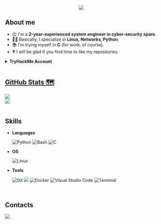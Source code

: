<div align="center">
    <img src="https://capsule-render.vercel.app/api?type=shark&color=66FF66&height=300&section=header&text=Hi,%20I'm%20Organ13at0r&animation=fadeIn&textSize=200)">
</div>

## About me
- 😉 I'm a **2-year-experienced system engineer in cyber-security spare**.
- 👨‍💻 Basically, I specialize in **Linux, Networks, Python**.
- 📚 I'm trying myself in **C** (for work, of course).
- 💗 I will be glad if you find time to like my repositories.

<details>
    <summary><b>TryHackMe Account</b></summary><br>
    <p>
        <h4>General</h4>
        <img src="https://tryhackme-badges.s3.amazonaws.com/Organ13at0r.png" alt="TryHackMe" width="300">
        <h4>Badges</h4>
        <ul>
            <li><a href="https://tryhackme.com/Organ13at0r/badges/terminaled" target="_blank">cat linux.txt</li>
            <li><a href="https://tryhackme.com/Organ13at0r/badges/security-awareness" target="_blank">Security Awareness</li>
            <li><a href="https://tryhackme.com/Organ13at0r/badges/intro-to-pentesting" target="_blank">Pentensint Principles</li>
            <li><a href="https://tryhackme.com/Organ13at0r/badges/web-fund" target="_blank">Webbed</li>
        </ul>
    </p>
</details>

<br>

## GitHub Stats 🗺️
<div>
    <a href="https://github.com/anuraghazra/github-readme-stats">
        <img src="https://github-readme-stats.vercel.app/api?username=0rgan13at0r&theme=tokyonight&show_icons=false">
    </a>
</div>
<div>
    <a href="https://github.com/anuraghazra/github-readme-stats">
        <img src="https://github-readme-stats.vercel.app/api/top-langs/?username=0rgan13at0r&theme=tokyonight&card_width=452">
    </a>
</div>

<br>

## Skills
<p align="center">

- **Languages**

    ![Python](https://img.shields.io/badge/Python%20-%2314354C.svg?style=for-the-badge&logo=python&logoColor=white)
    ![Bash](https://img.shields.io/badge/Bash-%234EAA25.svg?style=for-the-badge&logo=gnu-bash&logoColor=white)
    ![C](https://img.shields.io/badge/C%20-%232370ED.svg?style=for-the-badge&logo=c&logoColor=white)
    
- **OS**

    ![Linux](https://img.shields.io/badge/Linux-%23FCC624.svg?style=for-the-badge&logo=linux&logoColor=black)
    
- **Tools**

    ![Git](https://img.shields.io/badge/Git-%23F05032.svg?style=for-the-badge&logo=git&logoColor=white)
    <a href="https://github.com/0rgan13at0r" target="_blank"><img src="https://img.shields.io/badge/GitHub-%23181717.svg?style=for-the-badge&logo=github&logoColor=white"></a>
    ![Docker](https://img.shields.io/badge/Docker-%232496ED.svg?style=for-the-badge&logo=docker&logoColor=white)
    ![Visual Studio Code](https://img.shields.io/badge/Visual%20Studio%20Code-%23007ACC.svg?style=for-the-badge&logo=visual-studio-code&logoColor=white)
    ![Terminal](https://img.shields.io/badge/Terminal-%23241F31.svg?style=for-the-badge&logo=gnome-terminal&logoColor=white)
</p>
    
<br>
    
## Contacts
<a href="https://t.me/found101" target="_blank">
  <img src="https://img.shields.io/badge/Telegram-%2326A5E4.svg?style=for-the-badge&logo=telegram&logoColor=white">
</a>
